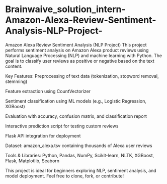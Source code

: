 # Brainwaive_solution_intern-Amazon-Alexa-Review-Sentiment-Analysis-NLP-Project-
Amazon Alexa Review Sentiment Analysis (NLP Project)
This project performs sentiment analysis on Amazon Alexa product reviews using Natural Language Processing (NLP) and machine learning with Python. The goal is to classify user reviews as positive or negative based on the text content.

Key Features:
Preprocessing of text data (tokenization, stopword removal, stemming)

Feature extraction using CountVectorizer

Sentiment classification using ML models (e.g., Logistic Regression, XGBoost)

Evaluation with accuracy, confusion matrix, and classification report

Interactive prediction script for testing custom reviews

Flask API integration for deployment

Dataset:
amazon_alexa.tsv containing thousands of Alexa user reviews

Tools & Libraries:
Python, Pandas, NumPy, Scikit-learn, NLTK, XGBoost, Flask, Matplotlib, Seaborn

This project is ideal for beginners exploring NLP, sentiment analysis, and model deployment.
Feel free to clone, fork, or contribute!

